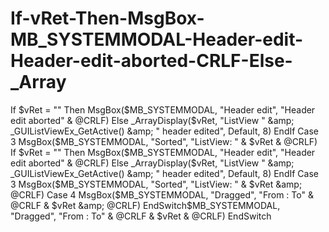 # If-vRet-Then-MsgBox-MB_SYSTEMMODAL-Header-edit-Header-edit-aborted-CRLF-Else-_Array
If $vRet = "" Then MsgBox($MB_SYSTEMMODAL, "Header edit", "Header edit aborted" &amp; @CRLF) Else _ArrayDisplay($vRet, "ListView " &amp; _GUIListViewEx_GetActive() &amp; " header edited", Default, 8) EndIf Case 3 MsgBox($MB_SYSTEMMODAL, "Sorted", "ListView: " &amp; $vRet &amp; @CRLF) If $vRet = "" Then MsgBox($MB_SYSTEMMODAL, "Header edit", "Header edit aborted" &amp; @CRLF) Else _ArrayDisplay($vRet, "ListView " &amp; _GUIListViewEx_GetActive() &amp; " header edited", Default, 8) EndIf Case 3 MsgBox($MB_SYSTEMMODAL, "Sorted", "ListView: " &amp; $vRet &amp; @CRLF) Case 4 MsgBox($MB_SYSTEMMODAL, "Dragged", "From : To" &amp; @CRLF &amp; $vRet &amp; @CRLF) EndSwitch$MB_SYSTEMMODAL, "Dragged", "From : To" &amp; @CRLF &amp; $vRet &amp; @CRLF) EndSwitch
